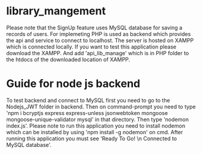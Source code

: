 # library_mangement

Please note that the SignUp feature uses MySQL database for saving a records of users. For implemeting PHP is used as backend which provides the api and service to connect to localhost. The server is hosted on XAMPP which is connected locally. If you want to test this application please download the XAMPP. And add 'api_lib_manage' which is in PHP folder to the htdocs of the downloaded location of XAMPP. 

# Guide for node js backend

To test backend and connect to MySQL first you need to go to the Nodejs_JWT folder in backend. Then on command-prompt you need to type 'npm i bcryptjs express express-unless jsonwebtoken mongoose mongoose-unique-validator mysql' in that directory. Then type 'nodemon index.js'. Please note to run this application you need to install nodemon which can be installed by using 'npm install -g nodemon' on cmd. After running this application you must see 'Ready To Go! \n Connected to MySQL database'.

